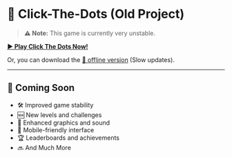 # 🎯 Click-The-Dots (Old Project)

> **⚠️ Note:** This game is currently very unstable.

**[▶️ Play Click The Dots Now!](https://tinyurl.com/ClickTheDots)**

Or, you can download the [💾 offline version](https://github.com/CrownedStudioss/Click-The-Dots/releases/tag/Bata) (Slow updates).

---

## 🚀 Coming Soon

- 🛠️ Improved game stability
- 🆕 New levels and challenges
- 🎨 Enhanced graphics and sound
- 📱 Mobile-friendly interface
- 🏆 Leaderboards and achievements
- 🔜 And Much More
